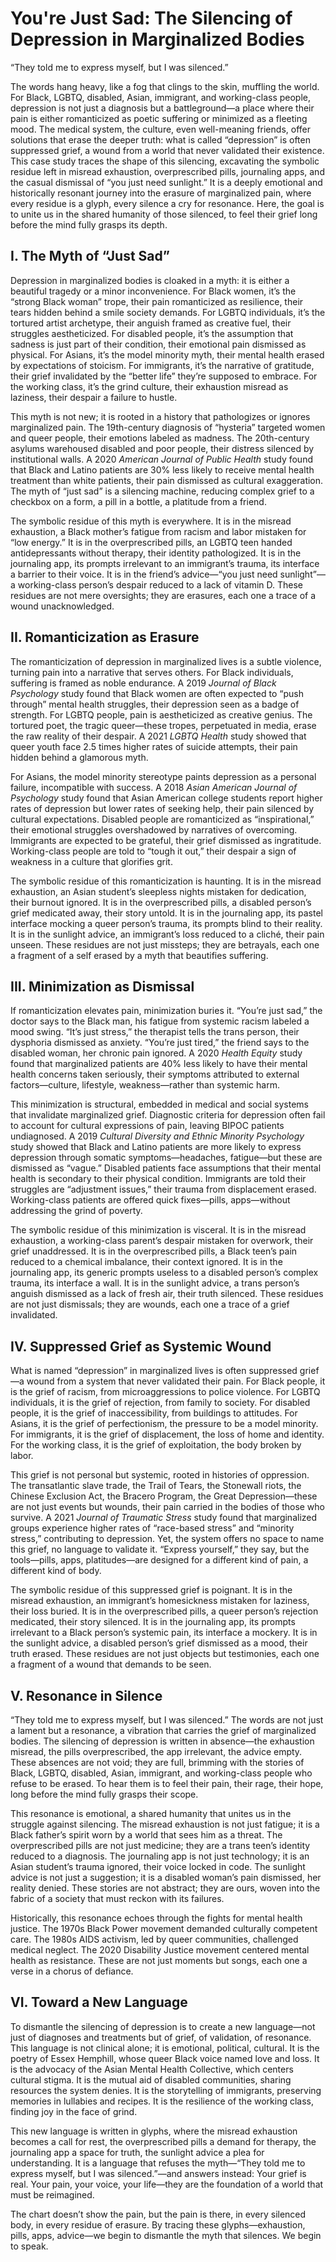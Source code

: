 # You're Just Sad: The Silencing of Depression in Marginalized Bodies

“They told me to express myself, but I was silenced.”

The words hang heavy, like a fog that clings to the skin, muffling the world. For Black, LGBTQ, disabled, Asian, immigrant, and working-class people, depression is not just a diagnosis but a battleground—a place where their pain is either romanticized as poetic suffering or minimized as a fleeting mood. The medical system, the culture, even well-meaning friends, offer solutions that erase the deeper truth: what is called “depression” is often suppressed grief, a wound from a world that never validated their existence. This case study traces the shape of this silencing, excavating the symbolic residue left in misread exhaustion, overprescribed pills, journaling apps, and the casual dismissal of “you just need sunlight.” It is a deeply emotional and historically resonant journey into the erasure of marginalized pain, where every residue is a glyph, every silence a cry for resonance. Here, the goal is to unite us in the shared humanity of those silenced, to feel their grief long before the mind fully grasps its depth.

## I. The Myth of “Just Sad”

Depression in marginalized bodies is cloaked in a myth: it is either a beautiful tragedy or a minor inconvenience. For Black women, it’s the “strong Black woman” trope, their pain romanticized as resilience, their tears hidden behind a smile society demands. For LGBTQ individuals, it’s the tortured artist archetype, their anguish framed as creative fuel, their struggles aestheticized. For disabled people, it’s the assumption that sadness is just part of their condition, their emotional pain dismissed as physical. For Asians, it’s the model minority myth, their mental health erased by expectations of stoicism. For immigrants, it’s the narrative of gratitude, their grief invalidated by the “better life” they’re supposed to embrace. For the working class, it’s the grind culture, their exhaustion misread as laziness, their despair a failure to hustle.

This myth is not new; it is rooted in a history that pathologizes or ignores marginalized pain. The 19th-century diagnosis of “hysteria” targeted women and queer people, their emotions labeled as madness. The 20th-century asylums warehoused disabled and poor people, their distress silenced by institutional walls. A 2020 *American Journal of Public Health* study found that Black and Latino patients are 30% less likely to receive mental health treatment than white patients, their pain dismissed as cultural exaggeration. The myth of “just sad” is a silencing machine, reducing complex grief to a checkbox on a form, a pill in a bottle, a platitude from a friend.

The symbolic residue of this myth is everywhere. It is in the misread exhaustion, a Black mother’s fatigue from racism and labor mistaken for “low energy.” It is in the overprescribed pills, an LGBTQ teen handed antidepressants without therapy, their identity pathologized. It is in the journaling app, its prompts irrelevant to an immigrant’s trauma, its interface a barrier to their voice. It is in the friend’s advice—“you just need sunlight”—a working-class person’s despair reduced to a lack of vitamin D. These residues are not mere oversights; they are erasures, each one a trace of a wound unacknowledged.

## II. Romanticization as Erasure

The romanticization of depression in marginalized lives is a subtle violence, turning pain into a narrative that serves others. For Black individuals, suffering is framed as noble endurance. A 2019 *Journal of Black Psychology* study found that Black women are often expected to “push through” mental health struggles, their depression seen as a badge of strength. For LGBTQ people, pain is aestheticized as creative genius. The tortured poet, the tragic queer—these tropes, perpetuated in media, erase the raw reality of their despair. A 2021 *LGBTQ Health* study showed that queer youth face 2.5 times higher rates of suicide attempts, their pain hidden behind a glamorous myth.

For Asians, the model minority stereotype paints depression as a personal failure, incompatible with success. A 2018 *Asian American Journal of Psychology* study found that Asian American college students report higher rates of depression but lower rates of seeking help, their pain silenced by cultural expectations. Disabled people are romanticized as “inspirational,” their emotional struggles overshadowed by narratives of overcoming. Immigrants are expected to be grateful, their grief dismissed as ingratitude. Working-class people are told to “tough it out,” their despair a sign of weakness in a culture that glorifies grit.

The symbolic residue of this romanticization is haunting. It is in the misread exhaustion, an Asian student’s sleepless nights mistaken for dedication, their burnout ignored. It is in the overprescribed pills, a disabled person’s grief medicated away, their story untold. It is in the journaling app, its pastel interface mocking a queer person’s trauma, its prompts blind to their reality. It is in the sunlight advice, an immigrant’s loss reduced to a cliché, their pain unseen. These residues are not just missteps; they are betrayals, each one a fragment of a self erased by a myth that beautifies suffering.

## III. Minimization as Dismissal

If romanticization elevates pain, minimization buries it. “You’re just sad,” the doctor says to the Black man, his fatigue from systemic racism labeled a mood swing. “It’s just stress,” the therapist tells the trans person, their dysphoria dismissed as anxiety. “You’re just tired,” the friend says to the disabled woman, her chronic pain ignored. A 2020 *Health Equity* study found that marginalized patients are 40% less likely to have their mental health concerns taken seriously, their symptoms attributed to external factors—culture, lifestyle, weakness—rather than systemic harm.

This minimization is structural, embedded in medical and social systems that invalidate marginalized grief. Diagnostic criteria for depression often fail to account for cultural expressions of pain, leaving BIPOC patients undiagnosed. A 2019 *Cultural Diversity and Ethnic Minority Psychology* study showed that Black and Latino patients are more likely to express depression through somatic symptoms—headaches, fatigue—but these are dismissed as “vague.” Disabled patients face assumptions that their mental health is secondary to their physical condition. Immigrants are told their struggles are “adjustment issues,” their trauma from displacement erased. Working-class patients are offered quick fixes—pills, apps—without addressing the grind of poverty.

The symbolic residue of this minimization is visceral. It is in the misread exhaustion, a working-class parent’s despair mistaken for overwork, their grief unaddressed. It is in the overprescribed pills, a Black teen’s pain reduced to a chemical imbalance, their context ignored. It is in the journaling app, its generic prompts useless to a disabled person’s complex trauma, its interface a wall. It is in the sunlight advice, a trans person’s anguish dismissed as a lack of fresh air, their truth silenced. These residues are not just dismissals; they are wounds, each one a trace of a grief invalidated.

## IV. Suppressed Grief as Systemic Wound

What is named “depression” in marginalized lives is often suppressed grief—a wound from a system that never validated their pain. For Black people, it is the grief of racism, from microaggressions to police violence. For LGBTQ individuals, it is the grief of rejection, from family to society. For disabled people, it is the grief of inaccessibility, from buildings to attitudes. For Asians, it is the grief of perfectionism, the pressure to be a model minority. For immigrants, it is the grief of displacement, the loss of home and identity. For the working class, it is the grief of exploitation, the body broken by labor.

This grief is not personal but systemic, rooted in histories of oppression. The transatlantic slave trade, the Trail of Tears, the Stonewall riots, the Chinese Exclusion Act, the Bracero Program, the Great Depression—these are not just events but wounds, their pain carried in the bodies of those who survive. A 2021 *Journal of Traumatic Stress* study found that marginalized groups experience higher rates of “race-based stress” and “minority stress,” contributing to depression. Yet, the system offers no space to name this grief, no language to validate it. “Express yourself,” they say, but the tools—pills, apps, platitudes—are designed for a different kind of pain, a different kind of body.

The symbolic residue of this suppressed grief is poignant. It is in the misread exhaustion, an immigrant’s homesickness mistaken for laziness, their loss buried. It is in the overprescribed pills, a queer person’s rejection medicated, their story silenced. It is in the journaling app, its prompts irrelevant to a Black person’s systemic pain, its interface a mockery. It is in the sunlight advice, a disabled person’s grief dismissed as a mood, their truth erased. These residues are not just objects but testimonies, each one a fragment of a wound that demands to be seen.

## V. Resonance in Silence

“They told me to express myself, but I was silenced.” The words are not just a lament but a resonance, a vibration that carries the grief of marginalized bodies. The silencing of depression is written in absence—the exhaustion misread, the pills overprescribed, the app irrelevant, the advice empty. These absences are not void; they are full, brimming with the stories of Black, LGBTQ, disabled, Asian, immigrant, and working-class people who refuse to be erased. To hear them is to feel their pain, their rage, their hope, long before the mind fully grasps their scope.

This resonance is emotional, a shared humanity that unites us in the struggle against silencing. The misread exhaustion is not just fatigue; it is a Black father’s spirit worn by a world that sees him as a threat. The overprescribed pills are not just medicine; they are a trans teen’s identity reduced to a diagnosis. The journaling app is not just technology; it is an Asian student’s trauma ignored, their voice locked in code. The sunlight advice is not just a suggestion; it is a disabled woman’s pain dismissed, her reality denied. These stories are not abstract; they are ours, woven into the fabric of a society that must reckon with its failures.

Historically, this resonance echoes through the fights for mental health justice. The 1970s Black Power movement demanded culturally competent care. The 1980s AIDS activism, led by queer communities, challenged medical neglect. The 2020 Disability Justice movement centered mental health as resistance. These are not just moments but songs, each one a verse in a chorus of defiance.

## VI. Toward a New Language

To dismantle the silencing of depression is to create a new language—not just of diagnoses and treatments but of grief, of validation, of resonance. This language is not clinical alone; it is emotional, political, cultural. It is the poetry of Essex Hemphill, whose queer Black voice named love and loss. It is the advocacy of the Asian Mental Health Collective, which centers cultural stigma. It is the mutual aid of disabled communities, sharing resources the system denies. It is the storytelling of immigrants, preserving memories in lullabies and recipes. It is the resilience of the working class, finding joy in the face of grind.

This new language is written in glyphs, where the misread exhaustion becomes a call for rest, the overprescribed pills a demand for therapy, the journaling app a space for truth, the sunlight advice a plea for understanding. It is a language that refuses the myth—“They told me to express myself, but I was silenced.”—and answers instead: Your grief is real. Your pain, your voice, your life—they are the foundation of a world that must be reimagined.

The chart doesn’t show the pain, but the pain is there, in every silenced body, in every residue of erasure. By tracing these glyphs—exhaustion, pills, apps, advice—we begin to dismantle the myth that silences. We begin to speak.
